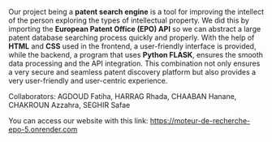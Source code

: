 Our project being a **patent search engine** is a tool for improving the intellect of the person exploring the types of intellectual property. We did this by importing the **European Patent Office (EPO) API** so we can abstract a large patent database searching process quickly and properly. With the help of **HTML** and **CSS** used in the frontend, a user-friendly interface is provided, while the backend, a program that uses **Python FLASK**, ensures the smooth data processing and the API integration. This combination not only ensures a very secure and seamless patent discovery platform but also provides a very user-friendly and user-centric experience.

Collaborators:
    AGDOUD Fatiha,
    HARRAG Rhada,
    CHAABAN Hanane,
    CHAKROUN Azzahra,
    SEGHIR Safae

You can access our website with this link:
https://moteur-de-recherche-epo-5.onrender.com